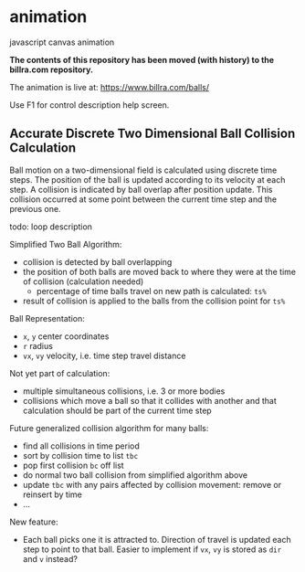 # animation
javascript canvas animation

**The contents of this repository has been moved (with history) to the billra.com repository.**

The animation is live at: https://www.billra.com/balls/

Use F1 for control description help screen.

## Accurate Discrete Two Dimensional Ball Collision Calculation

Ball motion on a two-dimensional field is calculated using discrete time steps.
The position of the ball is updated according to its velocity at each step.
A collision is indicated by ball overlap after position update.
This collision occurred at some point between the current time step and the previous one.

todo: loop description

Simplified Two Ball Algorithm:
- collision is detected by ball overlapping
- the position of both balls are moved back to where they were at the time of collision (calculation needed)
  - percentage of time balls travel on new path is calculated: `ts%`
- result of collision is applied to the balls from the collision point for `ts%`

Ball Representation:
- `x`, `y` center coordinates
- `r` radius
- `vx`, `vy` velocity, i.e. time step travel distance

Not yet part of calculation:
- multiple simultaneous collisions, i.e. 3 or more bodies
- collisions which move a ball so that it collides with another and that calculation should be part of the current time step

Future generalized collision algorithm for many balls:
- find all collisions in time period
- sort by collision time to list `tbc`
- pop first collision `bc` off list
- do normal two ball collision from simplified algorithm above
- update `tbc` with any pairs affected by collision movement: remove or reinsert by time
- ...

New feature:
- Each ball picks one it is attracted to. Direction of travel is updated each step to point to that ball.
Easier to implement if `vx`, `vy` is stored as `dir` and `v` instead?